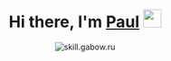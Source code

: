
<h1 align="center">Hi there, I'm <a href="http://skill.gabow.ru/" target="_blank">Paul</a> 
<img src="https://github.com/blackcater/blackcater/raw/main/images/Hi.gif" height="32"/></h1>

<div align="center"><img src="https://readme-typing-svg.herokuapp.com?font=Fira+Code&pause=1000&width=435&lines=JavaScript,+React.js,+Next.js,+TS;Node.js,+redux,+mobX;MongoDB,+PostgreSQL+аnd+all+the+rest..." alt="skill.gabow.ru" /></div>





